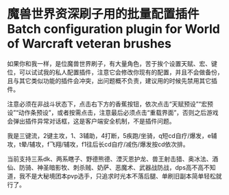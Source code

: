 # 魔兽世界资深刷子用的批量配置插件 Batch configuration plugin for World of Warcraft veteran brushes

如果你和我一样，是位魔兽世界刷子，有大量角色，苦于挨个设置天赋、宏、键位，可以试试我的私人配置插件，注意它会修改你现有的配置，并且不会做备份，且与其它类似功能的插件会冲突，出问题概不负责，建议用的时候先禁用其它插件。

注意必须在非战斗状态下，点击右下方的香蕉按钮，依次点击“天赋预设”“宏预设”“动作条预设”，或者按需点击，注意最后必须点击“重载界面”，否则之后游戏会弹出插件异常对话框，这是客户端安全机制，不是插件问题。

我是三键流，2键主攻，1、3辅助，4打断，5疾跑/坐骑，q短cd自疗/爆发，e辅攻，t晕/辅攻，f飞翔/辅攻，f1往后长cd自疗/减伤/爆发按cd依次排。

当前支持三系dk、两系瞎子、野德熊德、湮灭恩护龙、兽王射击猎、奥冰法、酒仙、防骑、神圣暗影牧、刺杀贼、奶萨、恶魔术、武器战防战，dps高不高不知道，我不是大秘境团本pvp选手，只追求时光本不落后腿、单刷旧副本简单轻松就行了。